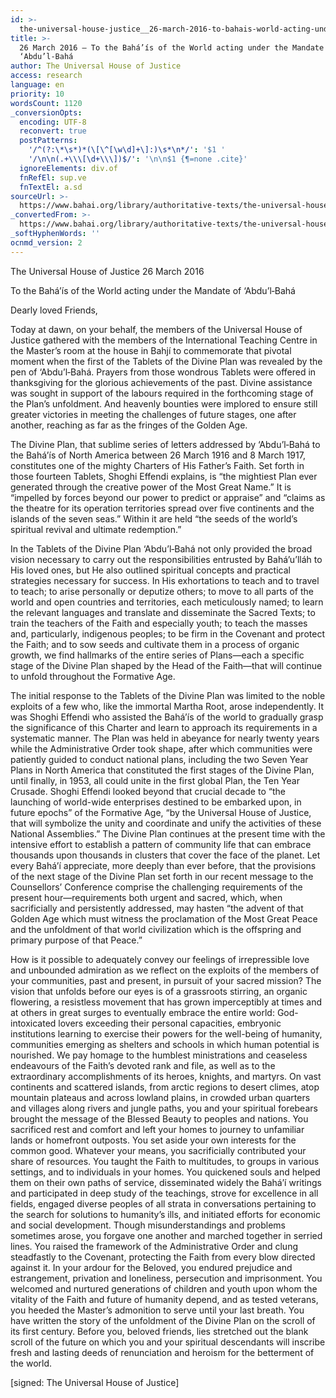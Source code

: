 ```yaml
---
id: >-
  the-universal-house-justice__26-march-2016-to-bahais-world-acting-under-mandate-abdul-baha__2062955580__en
title: >-
  26 March 2016 – To the Bahá’ís of the World acting under the Mandate of
  ‘Abdu’l‑Bahá
author: The Universal House of Justice
access: research
language: en
priority: 10
wordsCount: 1120
_conversionOpts:
  encoding: UTF-8
  reconvert: true
  postPatterns:
    '/^(?:\*\s*)*(\[\^[\w\d]+\]:)\s*\n*/': '$1 '
    '/\n\n(.+\\\[\d+\\\])$/': '\n\n$1 {¶=none .cite}'
  ignoreElements: div.of
  fnRefEl: sup.ve
  fnTextEl: a.sd
sourceUrl: >-
  https://www.bahai.org/library/authoritative-texts/the-universal-house-of-justice/messages/20160326_001/20160326_001.xhtml
_convertedFrom: >-
  https://www.bahai.org/library/authoritative-texts/the-universal-house-of-justice/messages/20160326_001/20160326_001.xhtml
_softHyphenWords: ''
ocnmd_version: 2
---
```

The Universal House of Justice
26 March 2016

To the Bahá’ís of the World acting under the Mandate of ‘Abdu’l‑Bahá

Dearly loved Friends,

Today at dawn, on your behalf, the members of the Universal House of Justice gathered with the members of the International Teaching Centre in the Master’s room at the house in Bahjí to commemorate that pivotal moment when the first of the Tablets of the Divine Plan was revealed by the pen of ‘Abdu’l‑Bahá. Prayers from those wondrous Tablets were offered in thanksgiving for the glorious achievements of the past. Divine assistance was sought in support of the labours required in the forthcoming stage of the Plan’s unfoldment. And heavenly bounties were implored to ensure still greater victories in meeting the challenges of future stages, one after another, reaching as far as the fringes of the Golden Age.

The Divine Plan, that sublime series of letters addressed by ‘Abdu’l‑Bahá to the Bahá’ís of North America between 26 March 1916 and 8 March 1917, constitutes one of the mighty Charters of His Father’s Faith. Set forth in those fourteen Tablets, Shoghi Effendi explains, is “the mightiest Plan ever generated through the creative power of the Most Great Name.” It is “impelled by forces beyond our power to predict or appraise” and “claims as the theatre for its operation territories spread over five continents and the islands of the seven seas.” Within it are held “the seeds of the world’s spiritual revival and ultimate redemption.”

In the Tablets of the Divine Plan ‘Abdu’l‑Bahá not only provided the broad vision necessary to carry out the responsibilities entrusted by Bahá’u’lláh to His loved ones, but He also outlined spiritual concepts and practical strategies necessary for success. In His exhortations to teach and to travel to teach; to arise personally or deputize others; to move to all parts of the world and open countries and territories, each meticulously named; to learn the relevant languages and translate and disseminate the Sacred Texts; to train the teachers of the Faith and especially youth; to teach the masses and, particularly, indigenous peoples; to be firm in the Covenant and protect the Faith; and to sow seeds and cultivate them in a process of organic growth, we find hallmarks of the entire series of Plans—each a specific stage of the Divine Plan shaped by the Head of the Faith—that will continue to unfold throughout the Formative Age.

The initial response to the Tablets of the Divine Plan was limited to the noble exploits of a few who, like the immortal Martha Root, arose independently. It was Shoghi Effendi who assisted the Bahá’ís of the world to gradually grasp the significance of this Charter and learn to approach its requirements in a systematic manner. The Plan was held in abeyance for nearly twenty years while the Administrative Order took shape, after which communities were patiently guided to conduct national plans, including the two Seven Year Plans in North America that constituted the first stages of the Divine Plan, until finally, in 1953, all could unite in the first global Plan, the Ten Year Crusade. Shoghi Effendi looked beyond that crucial decade to “the launching of world-wide enterprises destined to be embarked upon, in future epochs” of the Formative Age, “by the Universal House of Justice, that will symbolize the unity and coordinate and unify the activities of these National Assemblies.” The Divine Plan continues at the present time with the intensive effort to establish a pattern of community life that can embrace thousands upon thousands in clusters that cover the face of the planet. Let every Bahá’í appreciate, more deeply than ever before, that the provisions of the next stage of the Divine Plan set forth in our recent message to the Counsellors’ Conference comprise the challenging requirements of the present hour—requirements both urgent and sacred, which, when sacrificially and persistently addressed, may hasten “the advent of that Golden Age which must witness the proclamation of the Most Great Peace and the unfoldment of that world civilization which is the offspring and primary purpose of that Peace.”

How is it possible to adequately convey our feelings of irrepressible love and unbounded admiration as we reflect on the exploits of the members of your communities, past and present, in pursuit of your sacred mission? The vision that unfolds before our eyes is of a grassroots stirring, an organic flowering, a resistless movement that has grown imperceptibly at times and at others in great surges to eventually embrace the entire world: God-intoxicated lovers exceeding their personal capacities, embryonic institutions learning to exercise their powers for the well-being of humanity, communities emerging as shelters and schools in which human potential is nourished. We pay homage to the humblest ministrations and ceaseless endeavours of the Faith’s devoted rank and file, as well as to the extraordinary accomplishments of its heroes, knights, and martyrs. On vast continents and scattered islands, from arctic regions to desert climes, atop mountain plateaus and across lowland plains, in crowded urban quarters and villages along rivers and jungle paths, you and your spiritual forebears brought the message of the Blessed Beauty to peoples and nations. You sacrificed rest and comfort and left your homes to journey to unfamiliar lands or homefront outposts. You set aside your own interests for the common good. Whatever your means, you sacrificially contributed your share of resources. You taught the Faith to multitudes, to groups in various settings, and to individuals in your homes. You quickened souls and helped them on their own paths of service, disseminated widely the Bahá’í writings and participated in deep study of the teachings, strove for excellence in all fields, engaged diverse peoples of all strata in conversations pertaining to the search for solutions to humanity’s ills, and initiated efforts for economic and social development. Though misunderstandings and problems sometimes arose, you forgave one another and marched together in serried lines. You raised the framework of the Administrative Order and clung steadfastly to the Covenant, protecting the Faith from every blow directed against it. In your ardour for the Beloved, you endured prejudice and estrangement, privation and loneliness, persecution and imprisonment. You welcomed and nurtured generations of children and youth upon whom the vitality of the Faith and future of humanity depend, and as tested veterans, you heeded the Master’s admonition to serve until your last breath. You have written the story of the unfoldment of the Divine Plan on the scroll of its first century. Before you, beloved friends, lies stretched out the blank scroll of the future on which you and your spiritual descendants will inscribe fresh and lasting deeds of renunciation and heroism for the betterment of the world.

\[signed: The Universal House of Justice\]

